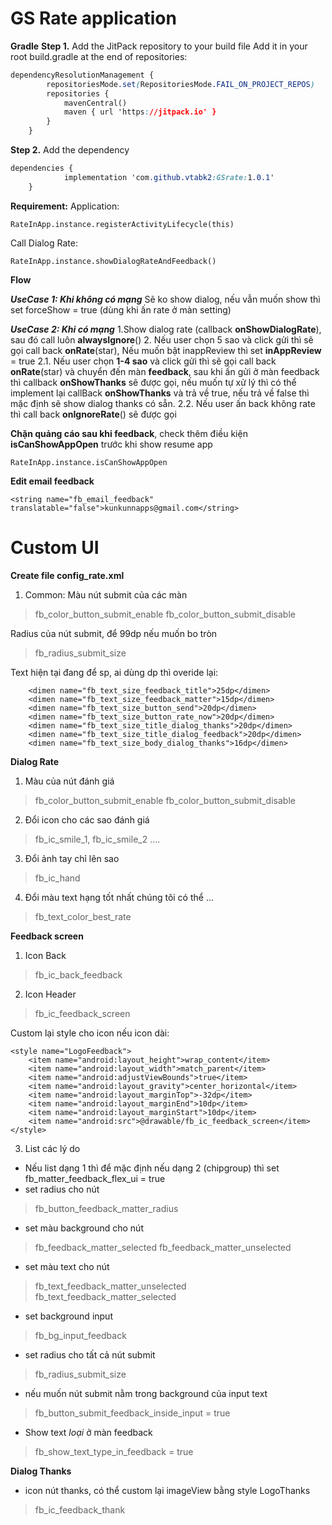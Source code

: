 # GS Rate application
**Gradle**
**Step 1.** Add the JitPack repository to your build file
Add it in your root build.gradle at the end of repositories:
```css
dependencyResolutionManagement {
		repositoriesMode.set(RepositoriesMode.FAIL_ON_PROJECT_REPOS)
		repositories {
			mavenCentral()
			maven { url 'https://jitpack.io' }
		}
	}
```
**Step 2.** Add the dependency
```css
dependencies {
	        implementation 'com.github.vtabk2:GSrate:1.0.1'
	}
```
**Requirement:**
Application:

    RateInApp.instance.registerActivityLifecycle(this)

Call Dialog Rate: 

    RateInApp.instance.showDialogRateAndFeedback()



**Flow**

***UseCase 1: Khi không có mạng***
Sẽ ko show dialog, nếu vẫn muốn show thì set forceShow = true (dùng khi ấn rate ở màn setting)

***UseCase 2: Khi có mạng***
1.Show dialog rate (callback **onShowDialogRate**), sau đó call luôn **alwaysIgnore**()
2. Nếu user chọn 5 sao và click gửi thì sẽ gọi call back **onRate**(star), Nếu muốn bật inappReview thì set **inAppReview** = true
2.1. Nếu user chọn **1-4 sao** và click gửi thì sẽ gọi call back **onRate**(star) và chuyển đến màn **feedback**, sau khi ấn gửi ở màn feedback thì callback **onShowThanks** sẽ được gọi, nếu muốn tự xử lý thì có thể implement lại callBack **onShowThanks** và trả về true, nếu trả về false thì mặc định sẽ show dialog thanks có sẵn.
2.2. Nếu user ấn back không rate thì call back **onIgnoreRate**() sẽ được gọi

**Chặn quảng cáo sau khi feedback**, check thêm điều kiện **isCanShowAppOpen** trước  khi show resume app

    RateInApp.instance.isCanShowAppOpen

**Edit email feedback**

    <string name="fb_email_feedback" translatable="false">kunkunnapps@gmail.com</string>


# Custom UI

**Create file config_rate.xml**

 1. Common:
Màu nút submit của các màn 
> fb_color_button_submit_enable
> fb_color_button_submit_disable

Radius của nút submit, để 99dp nếu muốn bo tròn

> fb_radius_submit_size
> 
Text hiện tại đang để sp, ai dùng dp thì overide lại: 

	    <dimen name="fb_text_size_feedback_title">25dp</dimen>
        <dimen name="fb_text_size_feedback_matter">15dp</dimen>
        <dimen name="fb_text_size_button_send">20dp</dimen>
        <dimen name="fb_text_size_button_rate_now">20dp</dimen>
        <dimen name="fb_text_size_title_dialog_thanks">20dp</dimen>
        <dimen name="fb_text_size_title_dialog_feedback">20dp</dimen>
        <dimen name="fb_text_size_body_dialog_thanks">16dp</dimen>

**Dialog Rate**
 1. Màu của nút đánh giá

> fb_color_button_submit_enable 
> fb_color_button_submit_disable

2. Đổi icon cho các sao đánh giá

> fb_ic_smile_1, fb_ic_smile_2 ....

3. Đổi ảnh tay chỉ lên sao

> fb_ic_hand

4. Đổi màu text hạng tốt nhất chúng tôi có thể ...

> fb_text_color_best_rate

**Feedback screen**

1. Icon Back

> fb_ic_back_feedback
2. Icon Header
> 
> fb_ic_feedback_screen

Custom lại style cho icon nếu icon dài:  

    <style name="LogoFeedback">   
	    <item name="android:layout_height">wrap_content</item>
        <item name="android:layout_width">match_parent</item>
        <item name="android:adjustViewBounds">true</item>
        <item name="android:layout_gravity">center_horizontal</item>
        <item name="android:layout_marginTop">-32dp</item>
        <item name="android:layout_marginEnd">10dp</item> 
        <item name="android:layout_marginStart">10dp</item> 
        <item name="android:src">@drawable/fb_ic_feedback_screen</item>   
    </style>
    
3. List các lý do
- Nếu list dạng 1 thì để mặc định nếu dạng 2 (chipgroup) thì set fb_matter_feedback_flex_ui = true
- set radius cho nút

> fb_button_feedback_matter_radius
- set màu background cho nút

> fb_feedback_matter_selected 
> fb_feedback_matter_unselected

- set màu text cho nút

> fb_text_feedback_matter_unselected
>  fb_text_feedback_matter_selected

- set background input

> fb_bg_input_feedback

- set radius cho tất cả nút submit

> fb_radius_submit_size

- nếu muốn nút submit nằm trong background của input text

> fb_button_submit_feedback_inside_input = true

- Show text *loại* ở màn feedback

> fb_show_text_type_in_feedback = true

**Dialog Thanks**
- icon nút thanks, có thể custom lại imageView bằng style LogoThanks

> fb_ic_feedback_thank

